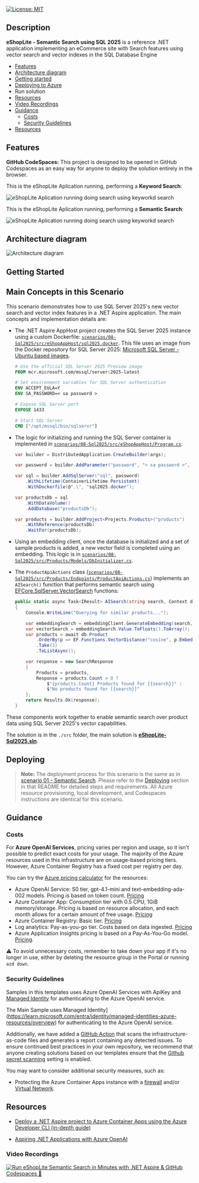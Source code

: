 [![License: MIT](https://img.shields.io/badge/License-MIT-yellow.svg)](/LICENSE)

## Description

**eShopLite - Semantic Search using SQL 2025** is a reference .NET application implementing an eCommerce site with Search features using vector search and vector indexes in the SQL Database Engine

- [Features](#features)
- [Architecture diagram](#architecture-diagram)
- [Getting started](#getting-started)
- [Deploying to Azure](#deploying)
- Run solution
- [Resources](#resources)
- [Video Recordings](#video-recordings)
- [Guidance](#guidance)
  - [Costs](#costs)
  - [Security Guidelines](#security-guidelines)
- [Resources](#resources)

## Features

**GitHub CodeSpaces:** This project is designed to be opened in GitHub Codespaces as an easy way for anyone to deploy the solution entirely in the browser.

This is the eShopLite Aplication running, performing a **Keyword Search**:

![eShopLite Aplication running doing search using keyworkd search](./images/05eShopLite-SearchKeyWord.gif)

This is the eShopLite Aplication running, performing a **Semantic Search**:

![eShopLite Aplication running doing search using keyworkd search](./images/06eShopLite-SearchSemantic.gif)

## Architecture diagram

![Architecture diagram](./images/30Diagram.png)

## Getting Started

## Main Concepts in this Scenario

This scenario demonstrates how to use SQL Server 2025's new vector search and vector index features in a .NET Aspire application. The main concepts and implementation details are:

- The .NET Aspire AppHost project creates the SQL Server 2025 instance using a custom Dockerfile: [`scenarios/08-Sql2025/src/eShopAppHost/sql2025.docker`](scenarios/08-Sql2025/src/eShopAppHost/sql2025.docker). This file uses an image from the Docker repository for SQL Server 2025: [Microsoft SQL Server - Ubuntu based images](https://hub.docker.com/r/microsoft/mssql-server/).

    ```dockerfile
    # Use the official SQL Server 2025 Preview image
    FROM mcr.microsoft.com/mssql/server:2025-latest
    
    # Set environment variables for SQL Server authentication
    ENV ACCEPT_EULA=Y
    ENV SA_PASSWORD=< sa password >
    
    # Expose SQL Server port	
    EXPOSE 1433
    
    # Start SQL Server
    CMD ["/opt/mssql/bin/sqlservr"]
    ```

- The logic for initializing and running the SQL Server container is implemented in [`scenarios/08-Sql2025/src/eShopAppHost/Program.cs`](scenarios/08-Sql2025/src/eShopAppHost/Program.cs):

    ```csharp
    var builder = DistributedApplication.CreateBuilder(args);
    
    var password = builder.AddParameter("password", "< sa password >", secret: true);
    
    var sql = builder.AddSqlServer("sql", password)
        .WithLifetime(ContainerLifetime.Persistent)
        .WithDockerfile(@".\", "sql2025.docker");
    
    var productsDb = sql
        .WithDataVolume()
        .AddDatabase("productsDb");
    
    var products = builder.AddProject<Projects.Products>("products")
        .WithReference(productsDb)
        .WaitFor(productsDb);    
    ```

- Using an embedding client, once the database is initialized and a set of sample products is added, a new vector field is completed using an embedding. This logic is in [`scenarios/08-Sql2025/src/Products/Models/DbInitializer.cs`](./src/Products/Models/DbInitializer.cs).

- The `ProductApiActions` class ([`scenarios/08-Sql2025/src/Products/Endpoints/ProductApiActions.cs`](./src/Products/Endpoints/ProductApiActions.cs)) implements an `AISearch()` function that performs semantic search using [EFCore.SqlServer.VectorSearch](https://www.nuget.org/packages/EFCore.SqlServer.VectorSearch/9.0.0-preview.2#show-readme-container) functions:

    ```csharp
    public static async Task<IResult> AISearch(string search, Context db, EmbeddingClient embeddingClient, int dimensions = 1536)
    {
        Console.WriteLine("Querying for similar products...");
    
        var embeddingSearch = embeddingClient.GenerateEmbedding(search, new() { Dimensions = dimensions });
        var vectorSearch = embeddingSearch.Value.ToFloats().ToArray();
        var products = await db.Product
            .OrderBy(p => EF.Functions.VectorDistance("cosine", p.Embedding, vectorSearch))
            .Take(3)
            .ToListAsync();
    
        var response = new SearchResponse
        {
            Products = products,
            Response = products.Count > 0 ?
                $"{products.Count} Products found for [{search}]" :
                $"No products found for [{search}]"
        };
        return Results.Ok(response);
    }
    ```

These components work together to enable semantic search over product data using SQL Server 2025's vector capabilities.

The solution is in the `./src` folder, the main solution is **[eShopLite-Sql2025.sln](./src/eShopLite-Sql2025.sln)**.

## Deploying

> **Note:** The deployment process for this scenario is the same as in [scenario 01 - Semantic Search](../01-SemanticSearch/README.md). Please refer to the [Deploying](../01-SemanticSearch/README.md#deploying) section in that README for detailed steps and requirements. All Azure resource provisioning, local development, and Codespaces instructions are identical for this scenario.

## Guidance

### Costs

For **Azure OpenAI Services**, pricing varies per region and usage, so it isn't possible to predict exact costs for your usage.
The majority of the Azure resources used in this infrastructure are on usage-based pricing tiers.
However, Azure Container Registry has a fixed cost per registry per day.

You can try the [Azure pricing calculator](https://azure.com/e/2176802ea14941e4959eae8ad335aeb5) for the resources:

- Azure OpenAI Service: S0 tier, gpt-4.1-mini and text-embedding-ada-002 models. Pricing is based on token count. [Pricing](https://azure.microsoft.com/pricing/details/cognitive-services/openai-service/)
- Azure Container App: Consumption tier with 0.5 CPU, 1GiB memory/storage. Pricing is based on resource allocation, and each month allows for a certain amount of free usage. [Pricing](https://azure.microsoft.com/pricing/details/container-apps/)
- Azure Container Registry: Basic tier. [Pricing](https://azure.microsoft.com/pricing/details/container-registry/)
- Log analytics: Pay-as-you-go tier. Costs based on data ingested. [Pricing](https://azure.microsoft.com/pricing/details/monitor/)
- Azure Application Insights pricing is based on a Pay-As-You-Go model. [Pricing](https://learn.microsoft.com/azure/azure-monitor/logs/cost-logs).

⚠️ To avoid unnecessary costs, remember to take down your app if it's no longer in use, either by deleting the resource group in the Portal or running `azd down`.

### Security Guidelines

Samples in this templates uses Azure OpenAI Services with ApiKey and [Managed Identity](https://learn.microsoft.com/entra/identity/managed-identities-azure-resources/overview) for authenticating to the Azure OpenAI service.

The Main Sample uses Managed Identity](https://learn.microsoft.com/entra/identity/managed-identities-azure-resources/overview) for authenticating to the Azure OpenAI service.

Additionally, we have added a [GitHub Action](https://github.com/microsoft/security-devops-action) that scans the infrastructure-as-code files and generates a report containing any detected issues. To ensure continued best practices in your own repository, we recommend that anyone creating solutions based on our templates ensure that the [Github secret scanning](https://docs.github.com/code-security/secret-scanning/about-secret-scanning) setting is enabled.

You may want to consider additional security measures, such as:

- Protecting the Azure Container Apps instance with a [firewall](https://learn.microsoft.com/azure/container-apps/waf-app-gateway) and/or [Virtual Network](https://learn.microsoft.com/azure/container-apps/networking?tabs=workload-profiles-env%2Cazure-cli).

## Resources

- [Deploy a .NET Aspire project to Azure Container Apps using the Azure Developer CLI (in-depth guide)](https://learn.microsoft.com/dotnet/aspire/deployment/azure/aca-deployment-azd-in-depth)

- [Aspiring .NET Applications with Azure OpenAI](https://learn.microsoft.com/shows/azure-developers-dotnet-aspire-day-2024/aspiring-dotnet-applications-with-azure-openai)

### Video Recordings

[![Run eShopLite Semantic Search in Minutes with .NET Aspire & GitHub Codespaces 🚀](./images/90ytrunfromcodespaces.png)](https://youtu.be/T9HwjVIDPAE)

